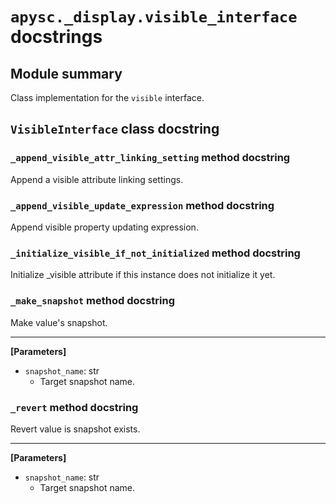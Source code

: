 # `apysc._display.visible_interface` docstrings

## Module summary

Class implementation for the `visible` interface.

## `VisibleInterface` class docstring

### `_append_visible_attr_linking_setting` method docstring

Append a visible attribute linking settings.

### `_append_visible_update_expression` method docstring

Append visible property updating expression.

### `_initialize_visible_if_not_initialized` method docstring

Initialize _visible attribute if this instance does not initialize it yet.

### `_make_snapshot` method docstring

Make value's snapshot.<hr>

**[Parameters]**

- `snapshot_name`: str
  - Target snapshot name.

### `_revert` method docstring

Revert value is snapshot exists.<hr>

**[Parameters]**

- `snapshot_name`: str
  - Target snapshot name.